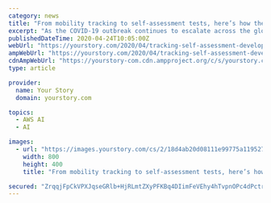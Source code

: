 ```yaml
---
category: news
title: "From mobility tracking to self-assessment tests, here’s how these software developers are combating COVID-19 using AWS"
excerpt: "As the COVID-19 outbreak continues to escalate across the globe, concerns over its impact on humanity and its risk and effect on business is on everybody’s minds. While governments of affected countries are trying to arrest the spread,"
publishedDateTime: 2020-04-24T10:05:00Z
webUrl: "https://yourstory.com/2020/04/tracking-self-assessment-developers-aws"
ampWebUrl: "https://yourstory.com/2020/04/tracking-self-assessment-developers-aws/amp"
cdnAmpWebUrl: "https://yourstory-com.cdn.ampproject.org/c/s/yourstory.com/2020/04/tracking-self-assessment-developers-aws/amp"
type: article

provider:
  name: Your Story
  domain: yourstory.com

topics:
  - AWS AI
  - AI

images:
  - url: "https://images.yourstory.com/cs/2/18d4ab20d08111e99775a119527191d8/AWScovid19-01-1587721821795.png?fm=png&auto=format"
    width: 800
    height: 400
    title: "From mobility tracking to self-assessment tests, here’s how these software developers are combating COVID-19 using AWS"

secured: "ZrqqjFpCkVPXJqseGRlb+HjRLmtZXyPFKBq4DIimFeVEhy4hTvpnOPc4dPctrg//Xadgi7SCrmTPxm9OuRQCUKZa8c3pVy7R7aia1/b5oussHfwv/yRsllqO23XcHyY4t+yWCndSZPSqEX6i7TL6ZP+NBYU6rz2RHccIa57msjf4Cy2j5QXzQ8R5Z+LHikpxYaO9adfviN3E9JX9MiJPRIw6YXfR3Z7WtqQLMYpbIIp58vhRh2rLTwHjssix4xmx0rhYaN5m47WLfuIobhwOQf6Oi80FyWSyHVWCiarnG0Kd68SqUUAit/zBYmh3mqIx7R5YDRn98wAqRoZHE+Ykt804FtUMcxsc8Zx5Ehh+RYjJ6yTJiCLSgMX4qICP9lDhxc5Ex/o6bnumodidoBMOd3EO661zPKgNBgsNo6+UpFTo8BA6pqirHLjrQ7YQM1K3b33hymb2e6ucoNQ7anDIM7vfXkbGWrAtO8ievc73f8c=;XGIG4Lrz8QAU40GR9099PA=="
---
```


